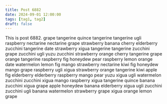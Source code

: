 ```yaml
---
title: Post 6882
date: 2024-09-01 12:00:00
tags: [tag1, tag2]
draft: false
---
```

This is post 6882.
grape
tangerine
quince
tangerine
tangerine
ugli
raspberry
nectarine
nectarine
grape
strawberry
banana
cherry
elderberry
zucchini
tangerine
date
strawberry
xigua
tangerine
tangerine
zucchini
grape
zucchini
ugli
yuzu
zucchini
strawberry
orange
cherry
tangerine
grape
orange
tangerine
raspberry
fig
honeydew
pear
raspberry
lemon
orange
date
watermelon
lemon
fig
mango
strawberry
nectarine
kiwi
fig
honeydew
mango
grape
raspberry
ugli
xigua
strawberry
orange
tangerine
kiwi
apple
fig
elderberry
elderberry
raspberry
mango
pear
yuzu
xigua
ugli
watermelon
zucchini
zucchini
xigua
mango
raspberry
xigua
tangerine
quince
banana
zucchini
xigua
grape
apple
honeydew
banana
elderberry
xigua
ugli
zucchini
zucchini
ugli
banana
watermelon
strawberry
grape
xigua
orange
lemon
grape
